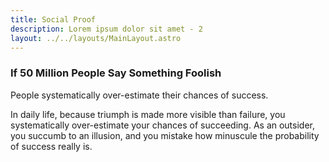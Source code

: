 ```yaml
---
title: Social Proof
description: Lorem ipsum dolor sit amet - 2
layout: ../../layouts/MainLayout.astro
---
```


### If 50 Million People Say Something Foolish

People systematically over-estimate their chances of success.


In daily life, because triumph is made more visible than failure, you systematically over-estimate
your chances of succeeding. As an outsider, you succumb to an illusion, and you mistake how minuscule
the probability of success really is.
